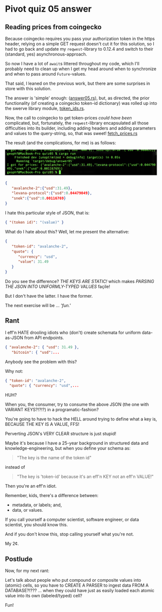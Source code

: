 # Pivot quiz 05 answer

## Reading prices from coingecko

Because coingecko requires you pass your authorization token in the https
header, relying on a simple GET request doesn't cut it for this solution,
so I had to go back and update my `reqwest`-library to 0.12.4 and switch to 
their (standard, yes) asynchronous-approach.

So now I have a lot of `await`s littered throughout my code, which I'll 
probably need to clean up when I get my head around when to synchronize and
when to pass around `Future`-values.

That said, I leaned on the previous work, but there are some surprises in
store with this solution.

The answer is 'simple' enough: ([answer05.rs](answer05.rs)), but, as directed,
the prior functionality (of creating a coingecko token-id dictionary) was rolled
up into the swerve library module, [token_ids.rs](../../swerve/token_ids.rs).

Now, the call to coingecko to get token-prices _could have been_ complicated,
but, fortunately, the `reqwest`-library encapsulated all those difficulties
into its builder, including adding headers and adding parameters and values
to the query-string, so, that was sweet! 
[fetch_prices.rs](../../swerve/fetch_prices.rs)

The result (and the complications, for me) is as follows:

![Token prices from coingecko as JSON](imgs/some-token-prices.png)

```JSON
{
   "avalanche-2":{"usd":31.49},
   "levana-protocol":{"usd":0.04479049},
   "snek":{"usd":0.00116769}
}
```

I hate this particular style of JSON, that is:

```JSON
{ "(token id)": "(value)" }
```

What do I hate about this? Well, let me present the alternative:

```JSON
{
   "token-id": "avalanche-2",
   "quote": {
      "currency": "usd",
      "value": 31.49
   }
}
```

Do you see the difference? *THE KEYS ARE STATIC!* which makes *PARSING THE
JSON INTO UNIFORMLY-TYPED VALUES* façile!

But I don't have the latter. I have the former.

The next exercise will be ... _'fun.'_

## Rant

I eff'n HATE drooling idiots who (don't) create schemata for uniform 
data-as-JSON from API endpoints.

```JSON
{ "avalanche-2": { "usd": 31.49 },
   "bitcoin": { "usd":...
```

Anybody see the problem with this?

Why not:

```JSON
{ "token-id": "avalanche-2",
  "quote": { "currency": "usd",...
```

HUH?

When you, the consumer, try to consume the above JSON (the one with VARIANT 
KEYS?!?!?) in a programatic-fashion?

You're going to have to hack the HELL around trying to define what a key is, 
BECAUSE THE KEY IS A VALUE, FFS!

Perverting JSON's VERY CLEAR structure is just stupid!

Maybe it's because I have a 25-year background in structured data and 
knowledge-engineering, but when you define your schema as:

> "The key is the name of the token id"

instead of

> "The key is 'token-id' because it's an eff'n KEY not an eff'n VALUE!"

Then you're an eff'n idiot.

Remember, kids, there's a difference between:

* metadata, or labels; and,
* data, or values.

If you call yourself a computer scientist, software engineer, or data 
scientist, you should know this.

And if you don't know this, stop calling yourself what you're not.

My 2¢.

## Postlude

Now, for my next rant:

Let's talk about people who put compound or composite values into (atomic) 
cells, so you have to CREATE A PARSER to ingest data FROM A DATABASE?!??? ... 
when they could have just as easily loaded each atomic value into its 
own (labeled/typed) cell?

Fun!
